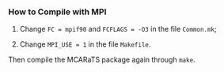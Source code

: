 ### How to Compile with MPI

1. Change `FC = mpif90` and `FCFLAGS = -O3` in the file `Common.mk`;

2. Change `MPI_USE = 1` in the file `Makefile`.

Then compile the MCARaTS package again through `make`.
